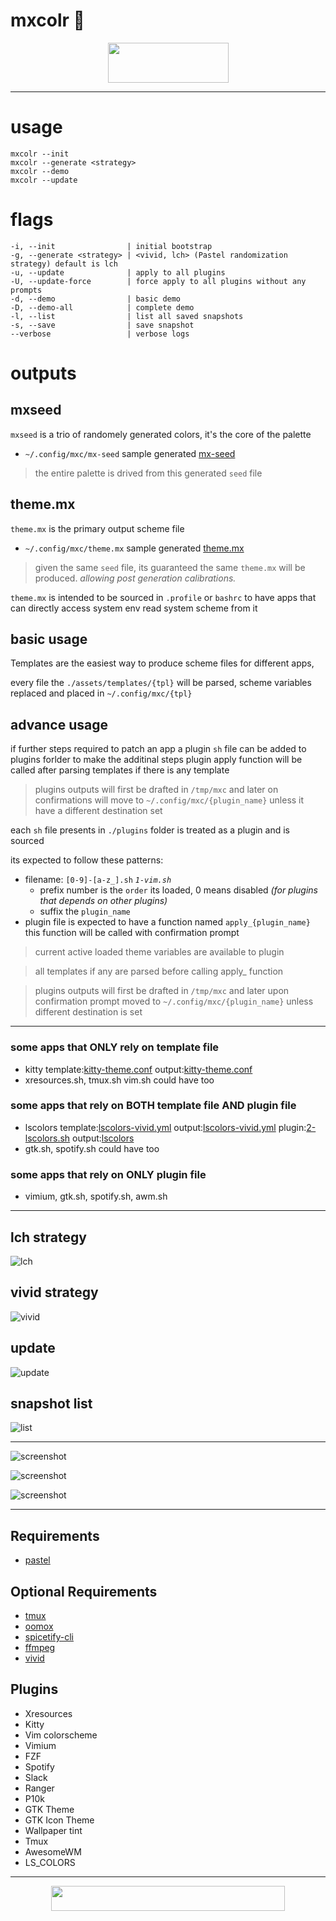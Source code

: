 # mxcolr :construction:

<p align="center">
  <img width="193" height="64" src="./assets/screenshots/seed_2021-05-14-123246_193x64_scrot.png">
</p>

***

usage
=====
    mxcolr --init
    mxcolr --generate <strategy>
    mxcolr --demo
    mxcolr --update

flags
=====
    -i, --init                | initial bootstrap
    -g, --generate <strategy> | <vivid, lch> (Pastel randomization strategy) default is lch
    -u, --update              | apply to all plugins
    -U, --update-force        | force apply to all plugins without any prompts
    -d, --demo                | basic demo
    -D, --demo-all            | complete demo
    -l, --list                | list all saved snapshots
    -s, --save                | save snapshot
    --verbose                 | verbose logs

outputs
=======

mxseed
------
`mxseed` is a trio of randomely generated colors, it's the core of the palette
- `~/.config/mxc/mx-seed` sample generated [mx-seed](./assets/samples/mx-seed)
> the entire palette is drived from this generated `seed` file 

theme.mx
--------
`theme.mx` is the primary output scheme file
- `~/.config/mxc/theme.mx` sample generated [theme.mx](./assets/samples/theme.mx)
> given the same `seed` file, its guaranteed the same `theme.mx` will be produced.
> _allowing post generation calibrations._

`theme.mx` is intended to be sourced in `.profile` or `bashrc` to have apps that can directly access system env read system scheme from it

basic usage
-----------
Templates are the easiest way to produce scheme files for different apps, 

every file the `./assets/templates/{tpl}` will be parsed, scheme variables replaced and placed in `~/.config/mxc/{tpl}`

advance usage
-------------
if further steps required to patch an app a plugin `sh` file can be added to plugins forlder to make the additinal steps
plugin apply function will be called after parsing templates if there is any template

> plugins outputs will first be drafted in `/tmp/mxc` and later on confirmations will move to `~/.config/mxc/{plugin_name}`
> unless it have a different destination set

each `sh` file presents in `./plugins` folder is treated as a plugin and is sourced

its expected to follow these patterns:
* filename: `[0-9]-[a-z_].sh` _`1-vim.sh`_
  * prefix number is the `order` its loaded, 0 means disabled
  _(for plugins that depends on other plugins)_
  * suffix the `plugin_name`
* plugin file is expected to have a function named `apply_{plugin_name}`
  this function will be called with confirmation prompt

> current active loaded theme variables are available to plugin

> all templates if any are parsed before calling apply_ function

> plugins outputs will first be drafted in `/tmp/mxc` and later upon confirmation prompt moved to `~/.config/mxc/{plugin_name}` 
unless different destination is set

***

### some apps that ONLY rely on template file
- kitty  template:[kitty-theme.conf](./assets/templates/kitty-theme.conf) output:[kitty-theme.conf](./assets/samples/kitty-theme.conf)
- xresources.sh, tmux.sh vim.sh could have too

### some apps that rely on BOTH template file AND plugin file
- lscolors template:[lscolors-vivid.yml](./assets/templates/lscolors-vivid.yml) output:[lscolors-vivid.yml](./assets/samples/lscolors-vivid.yml) plugin:[2-lscolors.sh](./plugins/2-lscolors.sh)  output:[lscolors](./assets/samples/lscolors)
- gtk.sh, spotify.sh could have too

### some apps that rely on ONLY plugin file
- vimium, gtk.sh, spotify.sh, awm.sh


***

lch strategy
------------
![lch](./assets/screenshots/lch_210511171753.gif)

vivid strategy
--------------
![vivid](./assets/screenshots/vivid_210511172635.gif)

update
------
![update](./assets/screenshots/update_210511172824.gif)

snapshot list
-------------
![list](./assets/screenshots/list_210511173612.gif)
  
***
  
![screenshot](./assets/screenshots/2021-05-10-021854_1920x1080_scrot.png)

![screenshot](./assets/screenshots/2021-05-13-155549_1920x1080_scrot.png)

![screenshot](./assets/screenshots/2021-05-13-172453_1920x1080_scrot.png)

***

Requirements
------------
- [pastel](https://github.com/sharkdp/pastel)

Optional Requirements
---------------------
- [tmux](https://github.com/tmux/tmux)
- [oomox](https://github.com/themix-project/oomox)
- [spicetify-cli](https://github.com/khanhas/spicetify-cli)
- [ffmpeg](https://github.com/FFmpeg/FFmpeg)
- [vivid](https://github.com/sharkdp/vivid)

Plugins
-------
- Xresources
- Kitty
- Vim colorscheme
- Vimium
- FZF
- Spotify
- Slack
- Ranger
- P10k
- GTK Theme
- GTK Icon Theme
- Wallpaper tint
- Tmux
- AwesomeWM
- LS_COLORS

***

<p align="center">
  <img width="374" height="40" src="./assets/screenshots/footer_2021-05-16-221932_374x40_scrot.png">
</p>
